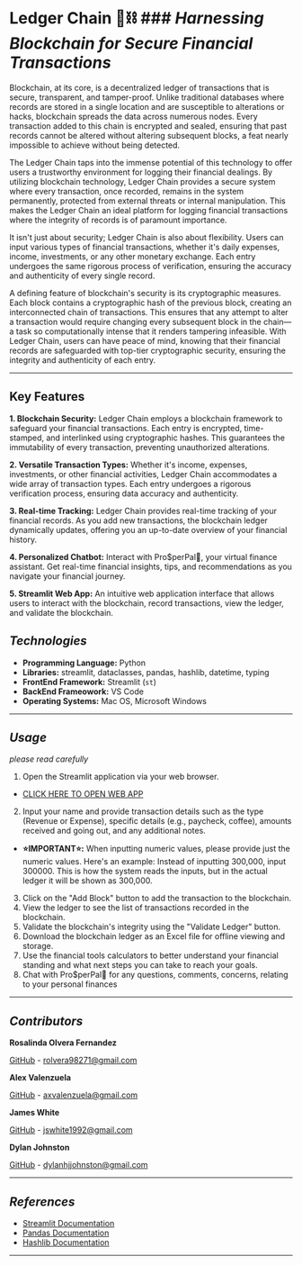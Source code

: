 # **Ledger Chain 📒⛓️** ### *Harnessing Blockchain for Secure Financial Transactions*

Blockchain, at its core, is a decentralized ledger of transactions that is secure, transparent, and tamper-proof. Unlike traditional databases where records are stored in a single location and are susceptible to alterations or hacks, blockchain spreads the data across numerous nodes. Every transaction added to this chain is encrypted and sealed, ensuring that past records cannot be altered without altering subsequent blocks, a feat nearly impossible to achieve without being detected.

The Ledger Chain taps into the immense potential of this technology to offer users a trustworthy environment for logging their financial dealings. By utilizing blockchain technology, Ledger Chain provides a secure system where every transaction, once recorded, remains in the system permanently, protected from external threats or internal manipulation. This makes the Ledger Chain an ideal platform for logging financial transactions where the integrity of records is of paramount importance.

It isn't just about security; Ledger Chain is also about flexibility. Users can input various types of financial transactions, whether it's daily expenses, income, investments, or any other monetary exchange. Each entry undergoes the same rigorous process of verification, ensuring the accuracy and authenticity of every single record.

A defining feature of blockchain's security is its cryptographic measures. Each block contains a cryptographic hash of the previous block, creating an interconnected chain of transactions. This ensures that any attempt to alter a transaction would require changing every subsequent block in the chain—a task so computationally intense that it renders tampering infeasible. With Ledger Chain, users can have peace of mind, knowing that their financial records are safeguarded with top-tier cryptographic security, ensuring the integrity and authenticity of each entry.

---

## **Key Features**

**1. Blockchain Security:** Ledger Chain employs a blockchain framework to safeguard your financial transactions. Each entry is encrypted, time-stamped, and interlinked using cryptographic hashes. This guarantees the immutability of every transaction, preventing unauthorized alterations.

**2. Versatile Transaction Types:** Whether it's income, expenses, investments, or other financial activities, Ledger Chain accommodates a wide array of transaction types. Each entry undergoes a rigorous verification process, ensuring data accuracy and authenticity.

**3. Real-time Tracking:** Ledger Chain provides real-time tracking of your financial records. As you add new transactions, the blockchain ledger dynamically updates, offering you an up-to-date overview of your financial history.

**4. Personalized Chatbot:** Interact with Pro$perPal🚀, your virtual finance assistant. Get real-time financial insights, tips, and recommendations as you navigate your financial journey.

**5. Streamlit Web App:** An intuitive web application interface that allows users to interact with the blockchain, record transactions, view the ledger, and validate the blockchain.

## *Technologies*

- **Programming Language:** Python
- **Libraries:** streamlit, dataclasses, pandas, hashlib, datetime, typing
- **FrontEnd Framework:** Streamlit (`st`)
- **BackEnd Frameowork:** VS Code 
- **Operating Systems:** Mac OS, Microsoft Windows

---

## *Usage*
*please read carefully*


1. Open the Streamlit application via your web browser.
        
- [CLICK HERE TO OPEN WEB APP](https://accountingblockchainappuct-axeunskyxnjjv9p7vst7vh.streamlit.app/#securely-record-and-track-your-money-with-the-blockchain-ledger)

2. Input your name and provide transaction details such as the type (Revenue or Expense), specific details (e.g., paycheck, coffee), amounts received and going out, and any additional notes.

- **⭐️IMPORTANT⭐️:** When inputting numeric values, please provide just the numeric values. Here's an example: Instead of inputting 300,000, input 300000. This is how the system reads the inputs, but in the actual ledger it will be shown as 300,000.

3. Click on the "Add Block" button to add the transaction to the blockchain.
4. View the ledger to see the list of transactions recorded in the blockchain.
5. Validate the blockchain's integrity using the "Validate Ledger" button.
6. Download the blockchain ledger as an Excel file for offline viewing and storage.
7. Use the financial tools calculators to better understand your financial standing and what next steps you can take to reach your goals.
8. Chat with Pro$perPal🚀 for any questions, comments, concerns, relating to your personal finances

---

## *Contributors*

**Rosalinda Olvera Fernandez**

[GitHub](https://github.com/rolvera05) - rolvera98271@gmail.com

**Alex Valenzuela**

[GitHub](https://github.com/AlexanderValenzuela) - axvalenzuela@gmail.com

**James White**

[GitHub](https://github.com/jswhite1992) - jswhite1992@gmail.com

**Dylan Johnston**

[GitHub](https://github.com/djohnst914) - dylanhjjohnston@gmail.com

---

## *References*

- [Streamlit Documentation](https://docs.streamlit.io/)
- [Pandas Documentation](https://pandas.pydata.org/docs/)
- [Hashlib Documentation](https://docs.python.org/3/library/hashlib.html)

---

